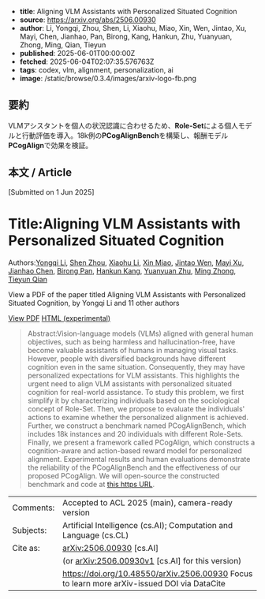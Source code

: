 <!-- metadata -->
- **title**: Aligning VLM Assistants with Personalized Situated Cognition
- **source**: https://arxiv.org/abs/2506.00930
- **author**: Li, Yongqi, Zhou, Shen, Li, Xiaohu, Miao, Xin, Wen, Jintao, Xu, Mayi, Chen, Jianhao, Pan, Birong, Kang, Hankun, Zhu, Yuanyuan, Zhong, Ming, Qian, Tieyun
- **published**: 2025-06-01T00:00:00Z
- **fetched**: 2025-06-04T02:07:35.576763Z
- **tags**: codex, vlm, alignment, personalization, ai
- **image**: /static/browse/0.3.4/images/arxiv-logo-fb.png

## 要約
VLMアシスタントを個人の状況認識に合わせるため、**Role-Set**による個人モデルと行動評価を導入。18k例の**PCogAlignBench**を構築し、報酬モデル**PCogAlign**で効果を検証。

## 本文 / Article

[Submitted on 1 Jun 2025]

Title:Aligning VLM Assistants with Personalized Situated Cognition
==================================================================

Authors:[Yongqi Li](https://arxiv.org/search/cs?searchtype=author&query=Li,+Y), [Shen Zhou](https://arxiv.org/search/cs?searchtype=author&query=Zhou,+S), [Xiaohu Li](https://arxiv.org/search/cs?searchtype=author&query=Li,+X), [Xin Miao](https://arxiv.org/search/cs?searchtype=author&query=Miao,+X), [Jintao Wen](https://arxiv.org/search/cs?searchtype=author&query=Wen,+J), [Mayi Xu](https://arxiv.org/search/cs?searchtype=author&query=Xu,+M), [Jianhao Chen](https://arxiv.org/search/cs?searchtype=author&query=Chen,+J), [Birong Pan](https://arxiv.org/search/cs?searchtype=author&query=Pan,+B), [Hankun Kang](https://arxiv.org/search/cs?searchtype=author&query=Kang,+H), [Yuanyuan Zhu](https://arxiv.org/search/cs?searchtype=author&query=Zhu,+Y), [Ming Zhong](https://arxiv.org/search/cs?searchtype=author&query=Zhong,+M), [Tieyun Qian](https://arxiv.org/search/cs?searchtype=author&query=Qian,+T)

View a PDF of the paper titled Aligning VLM Assistants with Personalized Situated Cognition, by Yongqi Li and 11 other authors

[View PDF](/pdf/2506.00930)
[HTML (experimental)](https://arxiv.org/html/2506.00930v1)
> Abstract:Vision-language models (VLMs) aligned with general human objectives, such as being harmless and hallucination-free, have become valuable assistants of humans in managing visual tasks. However, people with diversified backgrounds have different cognition even in the same situation. Consequently, they may have personalized expectations for VLM assistants. This highlights the urgent need to align VLM assistants with personalized situated cognition for real-world assistance. To study this problem, we first simplify it by characterizing individuals based on the sociological concept of Role-Set. Then, we propose to evaluate the individuals' actions to examine whether the personalized alignment is achieved. Further, we construct a benchmark named PCogAlignBench, which includes 18k instances and 20 individuals with different Role-Sets. Finally, we present a framework called PCogAlign, which constructs a cognition-aware and action-based reward model for personalized alignment. Experimental results and human evaluations demonstrate the reliability of the PCogAlignBench and the effectiveness of our proposed PCogAlign. We will open-source the constructed benchmark and code at [this https URL](https://github.com/NLPGM/PCogAlign).

|  |  |
| --- | --- |
| Comments: | Accepted to ACL 2025 (main), camera-ready version |
| Subjects: | Artificial Intelligence (cs.AI); Computation and Language (cs.CL) |
| Cite as: | [arXiv:2506.00930](https://arxiv.org/abs/2506.00930) [cs.AI] |
|  | (or  [arXiv:2506.00930v1](https://arxiv.org/abs/2506.00930v1) [cs.AI] for this version) |
|  | <https://doi.org/10.48550/arXiv.2506.00930> Focus to learn more  arXiv-issued DOI via DataCite |
